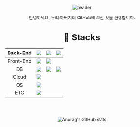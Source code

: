 <div align="center">
  
![header](https://capsule-render.vercel.app/api?type=waving&color=auto&height=300&section=header&text=👋Hello%20Everyone&fontSize=90)

안녕하세요, 누리 아버지의 GitHub에 오신 것을 환영합니다.

<h1>📑 Stacks</h1>

|  Back-End | <img src="https://img.shields.io/badge/java-007396?style=for-the-badge&logo=java&logoColor=white"> | <img src="https://img.shields.io/badge/spring-6DB33F?style=for-the-badge&logo=spring&logoColor=white"> | <img src="https://img.shields.io/badge/springboot-6DB33F?style=for-the-badge&logo=springboot&logoColor=white"> |
|:---------:|:--------------------------------------------------------------------------------------------------:|:-:|:-:|
| Front-End | <img src="https://img.shields.io/badge/javascript-F7DF1E?style=for-the-badge&logo=javascript&logoColor=black"> | <img src="https://img.shields.io/badge/react.js-61DAFB?style=for-the-badge&logo=react&logoColor=black"> |   |
|     DB    | <img src="https://img.shields.io/badge/oracle-F80000?style=for-the-badge&logo=oracle&logoColor=white"> |<img src="https://img.shields.io/badge/mysql-4479A1?style=for-the-badge&logo=mysql&logoColor=white">| <img src="https://img.shields.io/badge/PostgreSQL-316192?style=for-the-badge&logo=postgresql&logoColor=white"> |
|     Cloud    | <img src="https://img.shields.io/badge/linux-FCC624?style=for-the-badge&logo=linux&logoColor=black"> |   |   |
|     OS    | <img src="https://img.shields.io/badge/linux-FCC624?style=for-the-badge&logo=linux&logoColor=black"> |   |   |
|    ETC    | <img src="https://img.shields.io/badge/github-181717?style=for-the-badge&logo=github&logoColor=white"> |   |   |
<br/>
<br/>

![Anurag's GitHub stats](https://github-readme-stats.vercel.app/api?username=GoonManDoo&show_icons=true&theme=radical)

</div>


<!--
<img src="https://img.shields.io/badge/java-007396?style=for-the-badge&logo=java&logoColor=white">
<img src="https://img.shields.io/badge/spring-6DB33F?style=for-the-badge&logo=spring&logoColor=white">
<img src="https://img.shields.io/badge/springboot-6DB33F?style=for-the-badge&logo=springboot&logoColor=white">

<img src="https://img.shields.io/badge/javascript-F7DF1E?style=for-the-badge&logo=javascript&logoColor=black">
<img src="https://img.shields.io/badge/react.js-61DAFB?style=for-the-badge&logo=react&logoColor=black">

<img src="https://img.shields.io/badge/oracle-F80000?style=for-the-badge&logo=oracle&logoColor=white">
<img src="https://img.shields.io/badge/mysql-4479A1?style=for-the-badge&logo=mysql&logoColor=white">

<img src="https://img.shields.io/badge/linux-FCC624?style=for-the-badge&logo=linux&logoColor=black">
<img src="https://img.shields.io/badge/github-181717?style=for-the-badge&logo=github&logoColor=white">
-->
